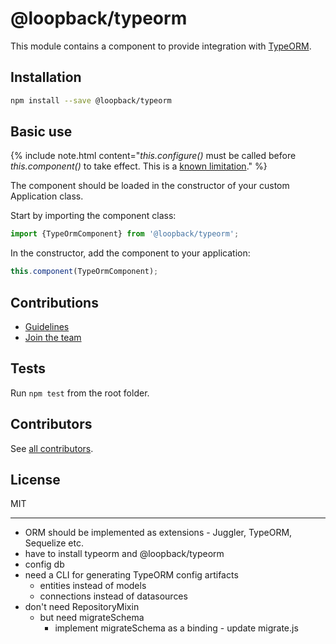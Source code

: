 # @loopback/typeorm

This module contains a component to provide integration with
[TypeORM](https://typeorm.io/).

## Installation

```sh
npm install --save @loopback/typeorm
```

## Basic use

{% include note.html content="*this.configure()* must be called before *this.component()* to take effect. This is a [known limitation](https://github.com/strongloop/loopback-next/issues/4289#issuecomment-564617263)." %}

The component should be loaded in the constructor of your custom Application
class.

Start by importing the component class:

```ts
import {TypeOrmComponent} from '@loopback/typeorm';
```

In the constructor, add the component to your application:

```ts
this.component(TypeOrmComponent);
```

## Contributions

- [Guidelines](https://github.com/strongloop/loopback-next/blob/master/docs/CONTRIBUTING.md)
- [Join the team](https://github.com/strongloop/loopback-next/issues/110)

## Tests

Run `npm test` from the root folder.

## Contributors

See
[all contributors](https://github.com/strongloop/loopback-next/graphs/contributors).

## License

MIT

---

- ORM should be implemented as extensions - Juggler, TypeORM, Sequelize etc.
- have to install typeorm and @loopback/typeorm
- config db
- need a CLI for generating TypeORM config artifacts
  - entities instead of models
  - connections instead of datasources
- don't need RepositoryMixin
  - but need migrateSchema
    - implement migrateSchema as a binding - update migrate.js
